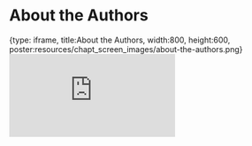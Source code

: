 # About the Authors
 
{type: iframe, title:About the Authors, width:800, height:600, poster:resources/chapt_screen_images/about-the-authors.png}
![](https://jhudatascience.org/GDSCN_Book_swirl/no_toc/about-the-authors.html)
 

 

